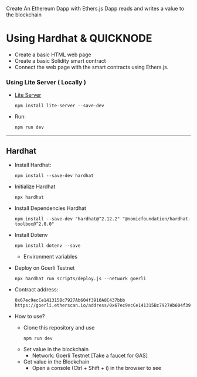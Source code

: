 Create An Ethereum Dapp with Ethers.js
Dapp reads and writes a value to the blockchain 
# Using Hardhat & QUICKNODE 

- Create a basic HTML web page
- Create a basic Solidity smart contract
- Connect the web page with the smart contracts using Ethers.js.

###  Using Lite Server ( Locally )

- [Lite Server](https://www.npmjs.com/package/lite-server)

    ```
    npm install lite-server --save-dev
    ```
- Run:

    ```
    npm run dev
    ```
---
## Hardhat
- Install Hardhat:
    ```
    npm install --save-dev hardhat
    ````

- Initialize Hardhat
    ```
    npx hardhat
    ```
- Install Dependencies Hardhat
    ```
    npm install --save-dev "hardhat@^2.12.2" "@nomicfoundation/hardhat-toolbox@^2.0.0"
    ```

- Install Dotenv
    ```
    npm install dotenv --save
    ```
    - Environment variables

- Deploy on Goerli Testnet    
    ```
    npx hardhat run scripts/deploy.js --network goerli
    ```

- Contract address:
    ```
    0x67ec9ecCe141315Bc7927Ab604f3910A8C437bbb
    https://goerli.etherscan.io/address/0x67ec9ecCe141315Bc7927Ab604f3910A8C437bbb#code

    ```

- How to use?
    - Clone this repository and use 
        ``` 
        npm run dev
        ```
    - Set value in the blockchain 
        - Network: Goerli Testnet [Take a faucet for GAS]
    - Get value in the Blockchain
        - Open a console (Ctrl + Shift + i) in the browser to see

 